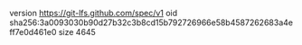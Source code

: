 version https://git-lfs.github.com/spec/v1
oid sha256:3a0093030b90d27b32c3b8cd15b792726966e58b4587262683a4eff7e0d461e0
size 4645
